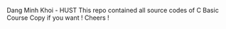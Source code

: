 
Dang Minh Khoi - HUST 
This repo contained all source codes of C Basic Course 
Copy if you want !
Cheers !
